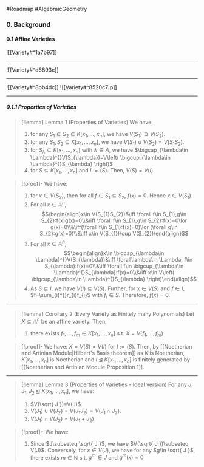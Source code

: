 #Roadmap #AlgebraicGeometry

### 0. Background

#### 0.1 Affine Varieties

![[Variety#^1a7b97]]

---
![[Variety#^d6893c]]

---
![[Variety#^8bb4dc]]
![[Variety#^8520c7|p]]

---
##### 0.1.1 Properties of Varieties
> [!lemma] Lemma 1 (Properties of Varieties)
> We have:
> 1. for any $S_1\subseteq S_{2}\subseteq K[x_{1},\dots,x_{n}]$, we have $V(S_{1})\supseteq V(S_{2})$.
> 2. for any $S_{1},S_{2}\subseteq K[x_{1},\dots,x_{n}]$, we have $V(S_{1})\cup V(S_{2})=V(S_{1}S_{2})$.
> 3. for $S_{\lambda}\subseteq K[x_{1},\dots,x_{n}]$ with $\lambda\in \Lambda$, we have $\bigcap_{\lambda\in \Lambda}^{}V(S_{\lambda})=V\left( \bigcup_{\lambda\in \Lambda}^{}S_{\lambda} \right)$
> 4. for $S\subseteq K[x_{1},\dots,x_{n}]$ and $I:=(S)$. Then, $V(S)=V(I)$.

> [!proof]-
> We have:
> 1. for $x\in V(S_{2})$, then for all $f\in S_{1}\subseteq S_{2}$, $f(x)=0$. Hence $x\in V(S_{1})$.
> 2. For all $x\in \mathbb{A}^n$, $$\begin{align}x\in V(S_{1}S_{2})&\iff \forall f\in S_{1},g\in S_{2}:f(x)g(x)=0\\&\iff \forall f\in S_{1},g\in S_{2}:f(x)=0\lor g(x)=0\\&\iff(\forall f\in S_{1}:f(x)=0)\lor (\forall g\in S_{2}:g(x)=0)\\&\iff x\in V(S_{1})\cup V(S_{2})\end{align}$$
> 3. For all $x\in \mathbb{A}^n$, $$\begin{align}x\in \bigcap_{\lambda\in \Lambda}^{}V(S_{\lambda})&\iff \forall\lambda\in \Lambda, f\in S_{\lambda}:f(x)=0\\&\iff \forall f\in \bigcup_{\lambda\in \Lambda}^{}S_{\lambda}:f(x)=0\\&\iff x\in V\left( \bigcup_{\lambda\in \Lambda}^{}S_{\lambda} \right)\end{align}$$
> 4. As $S\subseteq I$, we have $V(I)\subseteq V(S)$. Further, for $x\in V(S)$ and $f\in I$, $f=\sum_{i}^{}r_{i}f_{i}$ with $f_{i}\in S$. Therefore, $f(x)=0$.

---
> [!lemma] Corollary 2 (Every Variety as Finitely many Polynomials)
> Let $X\subseteq \mathbb{A}^n$ be an affine variety. Then,
> 1. there exists $f_{1},\dots,f_{m}\in K[x_{1},\dots,x_{n}]$ s.t. $X=V(f_{1},\dots,f_{m})$

> [!proof]-
> We have: $X=V(S)=V(I)$ for $I:=(S)$. Then, by [[Noetherian and Artinian Module|Hilbert's Basis theorem]] as $K$ is Noetherian, $K[x_{1},\dots,x_{n}]$ is Noetherian and $I\unlhd K[x_{1},\dots,x_{n}]$ is finitely generated by [[Noetherian and Artinian Module|Proposition 1]].

---
> [!lemma] Lemma 3 (Properties of Varieties - Ideal version)
> For any $J,J_{1},J_{2}\unlhd K[x_{1},\dots,x_{n}]$, we have:
> 1. $V(\sqrt{ J })=V(J)$
> 2. $V(J_{1})\cup V(J_{2})=V(J_{1}J_{2})=V(J_{1}\cap J_{2})$.
> 3. $V(J_{1})\cap V(J_{2})=V(J_{1}+J_{2})$

> [!proof]+
> We have:
> 1. Since $J\subseteq \sqrt{ J }$, we have $V(\sqrt{ J })\subseteq V(J)$. Conversely, for $x\in V(J)$, we have for any $g\in \sqrt{ J }$, there exists $m\in \mathbb{N}$ s.t. $g^m\in J$ and $g^m(x)=0$